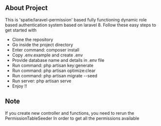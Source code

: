 

## About Project

This is 'spatie/laravel-permission' based fully functioning dynamic role based authentication system based on laravel 8.
Follow these easy steps to get started with

- Clone the repository
- Go inside the project directory
- Enter command: composer install
- Copy .env.example and create .env
- Provide database name and details in .env file
- Run command: php artisan key:generate
- Run command: php artisan optimize:clear
- Run command: php artisan migrate --seed
- Run server: php artisan serve
- Enjoy !!

## Note
If you create new controller and functions, you need to rerun the PermissionTableSeeder In order to get all the permissions available

